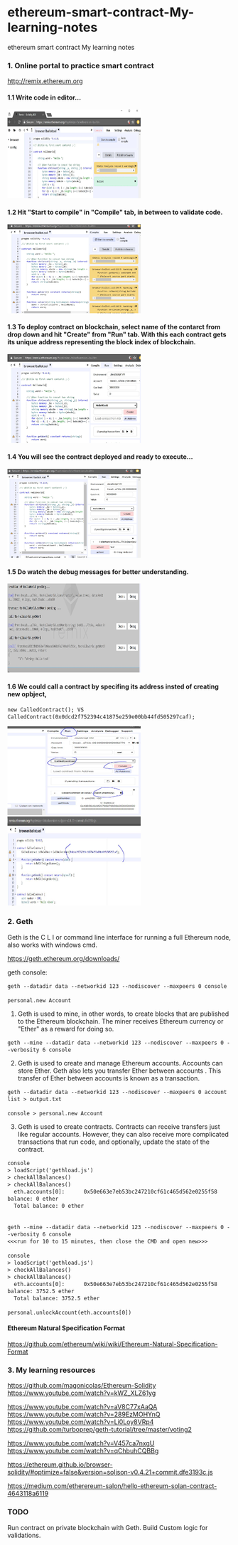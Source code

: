 # ethereum-smart-contract-My-learning-notes
ethereum smart contract My learning notes

### 1. Online portal to practice smart contract
http://remix.ethereum.org


#### 1.1 Write code in editor...

<img src="./pics/a_complie_contract.JPG" width="300" height="200" />

#### 1.2 Hit "Start to compile" in "Compile" tab, in between to validate code.

<img src="./pics/b_complie_contract.JPG" width="300" height="200" />

#### 1.3 To deploy contract on blockchain, select name of the contarct from drop down and hit "Create" from "Run" tab. With this each contract gets its unique address representing the block index of blockchain.


<img src="./pics/c_publish_contract_on_blockchain.JPG" width="300" height="200" />

#### 1.4 You will see the contract deployed and ready to execute...

<img src="./pics/d_execute_contract.JPG" width="300" height="200" />

#### 1.5 Do watch the debug messages for better understanding.

<img src="./pics/e_debuging_execution_logs.JPG" width="300" height="200" />

#### 1.6 We could call a contract by specifing its address insted of creating new opbject, 
```
new CalledContract(); VS CalledContract(0x0dcd2f752394c41875e259e00bb44fd505297caf);
```
<img src="./pics/f_call_contract_by_address.JPG" width="300" height="200" />

<img src="./pics/g_call_contract_by_address.JPG" width="300" height="200" />
 

### 2. Geth

Geth is the C L I or command line interface for running a full Ethereum node, also works with windows cmd.

https://geth.ethereum.org/downloads/


geth console:
```
geth --datadir data --networkid 123 --nodiscover --maxpeers 0 console

personal.new Account
```

1. Geth is used to mine, in other words, to create blocks that are published to the Ethereum blockchain. The miner receives Ethereum currency or "Ether" as a reward for doing so.
```
geth --mine --datadir data --networkid 123 --nodiscover --maxpeers 0 --verbosity 6 console
```

2. Geth is used to create and manage Ethereum accounts. Accounts can store Ether. Geth also lets you transfer Ether between accounts . This transfer of Ether between accounts is known as a transaction.
```
geth --datadir data --networkid 123 --nodiscover --maxpeers 0 account list > output.txt

console > personal.new Account
```

3. Geth is used to create contracts. Contracts can receive transfers just like regular accounts. However, they can also receive more complicated transactions that run code, and optionally, update the state of the contract.



```
console
> loadScript('gethload.js')
> checkAllBalances()
> checkAllBalances()
  eth.accounts[0]:      0x50e663e7eb53bc247210cf61c465d562e0255f58      balance: 0 ether
  Total balance: 0 ether


geth --mine --datadir data --networkid 123 --nodiscover --maxpeers 0 --verbosity 6 console
<<<run for 10 to 15 minutes, then close the CMD and open new>>>

console
> loadScript('gethload.js')
> checkAllBalances()
> checkAllBalances()
  eth.accounts[0]:      0x50e663e7eb53bc247210cf61c465d562e0255f58      balance: 3752.5 ether
  Total balance: 3752.5 ether
  
personal.unlockAccount(eth.accounts[0])  

```


#### Ethereum Natural Specification Format
https://github.com/ethereum/wiki/wiki/Ethereum-Natural-Specification-Format

### 3. My learning resources
https://github.com/magonicolas/Ethereum-Solidity
https://www.youtube.com/watch?v=kWZ_XLZ61yg

https://www.youtube.com/watch?v=aV8C77xAaQA
https://www.youtube.com/watch?v=289EzMOHYnQ
https://www.youtube.com/watch?v=Li0Loy8VRp4
https://github.com/turboprep/geth-tutorial/tree/master/voting2

https://www.youtube.com/watch?v=V457ca7nxgU
https://www.youtube.com/watch?v=qChbuhCQBBg

https://ethereum.github.io/browser-solidity/#optimize=false&version=soljson-v0.4.21+commit.dfe3193c.js

https://medium.com/etherereum-salon/hello-ethereum-solan-contract-4643118a6119


### TODO
Run contract on private blockchain with Geth.
Build Custom logic for validations.

